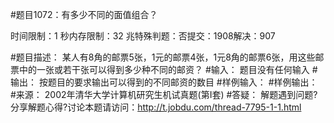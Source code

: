 #题目1072：有多少不同的面值组合？

时间限制：1 秒内存限制：32 兆特殊判题：否提交：1908解决：907

#题目描述：
某人有8角的邮票5张，1元的邮票4张，1元8角的邮票6张，用这些邮票中的一张或若干张可以得到多少种不同的邮资？
#输入：
题目没有任何输入
#输出：
按题目的要求输出可以得到的不同邮资的数目
#样例输入：
#样例输出：
#来源：
2002年清华大学计算机研究生机试真题(第I套)
#答疑：
解题遇到问题?分享解题心得?讨论本题请访问：http://t.jobdu.com/thread-7795-1-1.html
